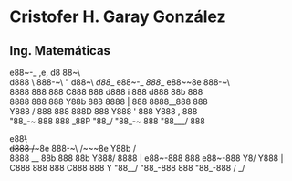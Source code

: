 # Cristofer H. Garay González
## Ing. Matemáticas

 e88~-_         ,e,          d8              88~\                         
d888   \ 888-~\  "   d88~\ _d88__  e88~-_  _888__  e88~~8e  888-~\        
8888     888    888 C888    888   d888   i  888   d888  88b 888            
8888     888    888  Y88b   888   8888   |  888   8888__888 888             
Y888   / 888    888   888D  888   Y888   '  888   Y888    , 888              
 "88_-~  888    888 \_88P   "88_/  "88_-~   888    "88___/  888                
                                                                                                             
 e88~~\                                    
d888       /~~~8e  888-~\   /~~~8e  Y88b  /    
8888 __        88b 888          88b  Y888/ 
8888   |  e88~-888 888     e88~-888   Y8/
Y888   | C888  888 888    C888  888    Y 
 "88__/   "88_-888 888     "88_-888   /
                                    _/ 